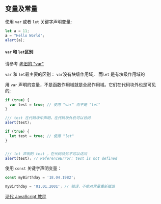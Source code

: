 
## 变量及常量

使用 `var` 或者 `let` 关键字声明变量; 

```js
let a = 11;
a = "Hello World";
alert(a);

```

####   `var` 和 `let`区别
请参考 [老旧的 "var"](https://zh.javascript.info/var)

`var` 和 `let`最主要的区别： `var`没有块级作用域， 而`let` 是有块级作用域的

用 `var` 声明的变量，不是函数作用域就是全局作用域。它们在代码块外也是可见的;

```js 
if (true) {
  var test = true; // 使用 "var" 而不是 "let"
}

/// test 在代码块中声明，在代码块外仍可以访问
alert(test);
```

```js
if (true) {
  let test = true; // 使用 "let"
}


/// let 声明的 test ，在代码块外不可以访问
alert(test); // ReferenceError: test is not defined
```


使用 `const` 关键字声明变量：

```js
const myBirthday = '18.04.1982';

myBirthday = '01.01.2001'; // 错误，不能对常量重新赋值

```

[现代 JavaScript 教程](https://zh.javascript.info/)